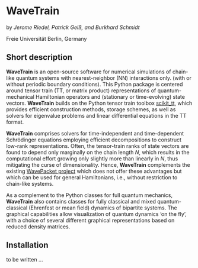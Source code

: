 # WaveTrain

by *Jerome Riedel, Patrick Gelß, and Burkhard Schmidt*

Freie Universität Berlin, Germany

## Short description

**WaveTrain** is an open-source software for numerical simulations of chain-like 
quantum systems with nearest-neighbor (NN) interactions only.
(with or without periodic boundary conditions).
This Python package is centered around tensor train (TT, or matrix product) representations of 
quantum-mechanical Hamiltonian operators and (stationary or time-evolving) state vectors.
**WaveTrain** builds on the Python tensor train toolbox [scikit\_tt](https://github.com/PGelss/scikit_tt), 
which provides efficient construction methods, storage schemes, 
as well as solvers for eigenvalue problems and linear differential equations in the TT format.

**WaveTrain** comprises solvers for time-independent and time-dependent Schrödinger equations 
employing efficient decompositions to construct low-rank representations. 
Often, the tensor-train ranks of state vectors are found to depend only marginally on the chain length *N*, 
which results in the computational effort growing only slightly more than linearly in *N*, 
thus mitigating the curse of dimensionality.
Hence, **WaveTrain** complements the existing [WavePacket project](https://sourceforge.net/projects/wavepacket/)
which does not offer these advantages but which can be used for general Hamiltonians,
i.e., without restriction to chain-like systems.

As a complement to the Python classes for full quantum mechanics, **WaveTrain** also contains classes for 
fully classical and mixed quantum-classical (Ehrenfest or mean field) dynamics of bipartite systems.
The graphical capabilities allow visualization of quantum dynamics ‘on the fly’, with a choice of 
several different graphical representations based on reduced density matrices.

## Installation

to be written ...
